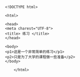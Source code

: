     <!DOCTYPE html>

    <html>

    <head>
    <meta charest="UTF-8">
    <title> 练习 </title>
    </head>

    <body>
    <p1>这是一个非常简单的练习</p1>
    <p2>只是为了大学的课程做一些准备</p2>
    </body>
        
        </html>
